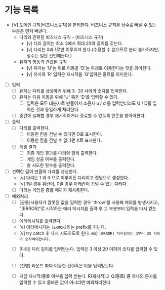 # 기능 목록

- [V] 도메인 규칙(비즈니스규칙)을 분리한다. 비즈니스 규칙을 상수로 빼낼 수 있는 부분은 먼저 빼낸다.
  - 다리와 관련된 비즈니스 규칙 - (비즈니스 규칙)
    - [v] 다리 길이는 최소 3에서 최대 20의 길이를 갖는다.
    - [v] 다리는 0과 1로만 이루어져 한다.(수정할 수 없으므로 분리 불가하지만, 상수는 일단 선언해둔다.)
  - 유저의 행동과 관련된 규칙
    - [v] 유저는 'U'는 위로 이동을 'D'는 아래로 이동한다는 것을 의미한다.
    - [v] 유저의 'R' 입력은 재시작을 'Q'입력은 종료를 의미한다.

- [ ] 입력
  - [ ] 유저는 다리를 생성하기 위해 3- 20 사이의 숫자를 입력한다.
  - [ ] 유저는 다음 이동을 위해 'U' 혹은 'D'를 입력할 수 있다.
    - [ ] 입력은 모두 대분자로 만들어서 소문자 u / d 를 입력받더라도 U / D를 입력한 것과 동일하게 처리한다.
  - [ ] 중간에 실패할 경우 재시작하거나 종료할 수 있도록 인풋을 받아야한다.

- [ ] 출력
  - [ ] 다리를 출력한다.
    - [ ] 이동한 칸을 건널 수 있다면 O로 표시한다.
    - [ ] 이동한 칸을 건널 수 없다면 X로 표시한다.
  - [ ] 게임 결과
    - [ ] 최종 게임 결과를 다리와 함께 출력한다.
    - [ ] 게임 성공 여부를 출력한다.
    - [ ] 총 시도한 횟수를 출력한다.

- [ ] 선택한 길이 만큼의 다리를 생성한다.
  - [v] 다리는 1 과 0 으로 이루어진 다리이고 랜덤으로 생성한다.
  - [v] 1일 경우 위칸이, 0일 경우 아래칸이 건널 수 있는 다리다.
  - [ ] 다리는 게임을 종할 때까지 재사용한다.

- [ ] 예외처리
  - [ ] (공통)사용자가 잘못된 값을 입력한 경우 'throw'를 사용해 예외를 발생시키고, "[ERROR]"로 시작하는 에러 메시지를 출력 후 그 부분부터 입력을 다시 받는다.
  - [ ] 에러메시지를 출력한다.
  - [v] 에러메시지는 `[ERROR]`라는 prefix를 지닌다.
  - [v] try catch 후 다시 시도하도록 한다.
  ex) `[ERROR] 다리길이는 3부터 20 사이의 숫자여야합니다.`
  - [ ] (다리) 다리 길이를 입력받는다. 입력은 3 이상 20 이하의 숫자를 입력할 수 있다.

  - [ ] (진행) 라운드 마다 이동한 칸(`U`혹은 `D`)을 입력받는다.
  - [ ] 게임 재시작/종료 여부를 입력 받는다. R(재시작)과 Q(종료) 중 하나의 문자를 입력할 수 있고 올바른 값이 아니라면 예외처리한다.
